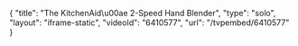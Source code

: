{
    "title": "The KitchenAid\u00ae 2-Speed Hand Blender",
    "type": "solo",
    "layout": "iframe-static",
    "videoId": "6410577",
    "url": "\/tvpembed\/6410577"
}